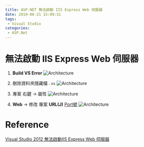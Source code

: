 ```yaml
---
title: ASP.NET 無法啟動 IIS Express Web 伺服器
date: 2019-06-21 15:09:51
tags:
 - Visual Studio
categories: 
 - ASP.Net
---
```


# 無法啟動 IIS Express Web 伺服器

1. **Build VS Error**
![Architecture](1.png)

2. 刪除資料夾隱藏檔 `.vs`
![Architecture](2.png)

3. 專案 右鍵 → 屬性
![Architecture](3.png)

4. **Web** → 修改 專案 **URL(J)** [Port號](https://zh.wikipedia.org/wiki/TCP/UDP%E7%AB%AF%E5%8F%A3%E5%88%97%E8%A1%A8)
![Architecture](4.png)

# Reference
[Visual Studio 2012 無法啟動IIS Express Web 伺服器](http://marco.easyusing.com/2012/12/visual-studio-2012-iis-express-web.html)